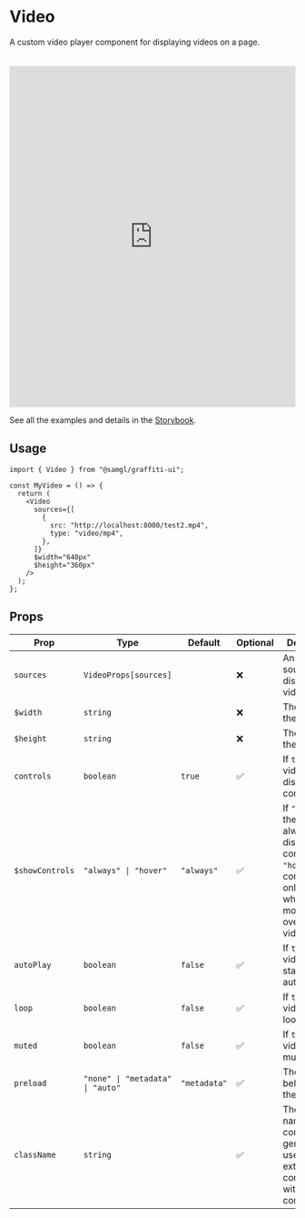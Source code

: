 # Video

A custom video player component for displaying videos on a page.

<iframe src="https://samhynds.github.io/graffiti-ui/storybook?path=/story/media-video--example-video&viewMode=story&shortcuts=false&singleStory=true"
     style="width:100%; height:600px; border:0; margin-top: 20px;"
     title="graffiti-video-example-1"
   ></iframe>

See all the examples and details in the [Storybook](https://samhynds.github.io/graffiti-ui/storybook?path=/docs/media-video--docs).

## Usage

```tsx
import { Video } from "@samgl/graffiti-ui";

const MyVideo = () => {
  return (
    <Video
      sources={[
        {
          src: "http://localhost:8000/test2.mp4",
          type: "video/mp4",
        },
      ]}
      $width="640px"
      $height="360px"
    />
  );
};
```

## Props

| Prop            | Type                             | Default      | Optional | Description                                                                                                                         |
| --------------- | -------------------------------- | ------------ | -------- | ----------------------------------------------------------------------------------------------------------------------------------- |
| `sources`       | `VideoProps[sources]`            |              | ❌       | An array of sources to display in the video.                                                                                        |
| `$width`        | `string`                         |              | ❌       | The width of the video.                                                                                                             |
| `$height`       | `string`                         |              | ❌       | The height of the video.                                                                                                            |
| `controls`      | `boolean`                        | `true`       | ✅       | If `true` the video will display controls.                                                                                          |
| `$showControls` | `"always" \| "hover"`            | `"always"`   | ✅       | If `"always"` the video will always display controls. If `"hover"` the controls will only display when the mouse is over the video. |
| `autoPlay`      | `boolean`                        | `false`      | ✅       | If `true` the video will start playing automatically.                                                                               |
| `loop`          | `boolean`                        | `false`      | ✅       | If `true` the video will loop.                                                                                                      |
| `muted`         | `boolean`                        | `false`      | ✅       | If `true` the video will be muted.                                                                                                  |
| `preload`       | `"none" \| "metadata" \| "auto"` | `"metadata"` | ✅       | The preload behaviour of the video.                                                                                                 |
| `className`     | `string`                         |              | ✅       | The class name of the component, generally used when extending the component with a styled component.                               |
